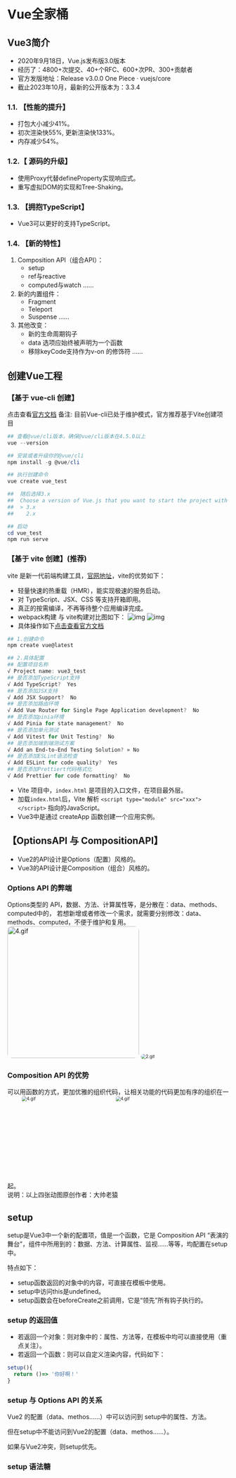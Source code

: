 # Vue全家桶

## Vue3简介
- 2020年9月18日，Vue.js发布版3.0版本
- 经历了：4800+次提交、40+个RFC、600+次PR、300+贡献者
- 官方发版地址：Release v3.0.0 One Piece · vuejs/core
- 截止2023年10月，最新的公开版本为：3.3.4

### 1.1. 【性能的提升】

- 打包大小减少41%。
- 初次渲染快55%, 更新渲染快133%。
- 内存减少54%。


### 1.2.【 源码的升级】

- 使用Proxy代替defineProperty实现响应式。
- 重写虚拟DOM的实现和Tree-Shaking。


### 1.3. 【拥抱TypeScript】

- Vue3可以更好的支持TypeScript。

### 1.4. 【新的特性】

1. Composition API（组合API）：
    - setup
    - ref与reactive
    - computed与watch
      ......
2. 新的内置组件：
    - Fragment
    - Teleport
    - Suspense
      ......
3. 其他改变：
    - 新的生命周期钩子
    - data 选项应始终被声明为一个函数
    - 移除keyCode支持作为v-on 的修饰符
      ......
      
## 创建Vue工程
### 【基于 vue-cli 创建】
点击查看[官方文档](https://cli.vuejs.org/zh/guide/creating-a-project.html#vue-create)
备注: 目前Vue-cli已处于维护模式，官方推荐基于Vite创建项目
```powershell
## 查看@vue/cli版本，确保@vue/cli版本在4.5.0以上
vue --version

## 安装或者升级你的@vue/cli 
npm install -g @vue/cli

## 执行创建命令
vue create vue_test

##  随后选择3.x
##  Choose a version of Vue.js that you want to start the project with (Use arrow keys)
##  > 3.x
##    2.x

## 启动
cd vue_test
npm run serve
```
### 【基于 vite 创建】(推荐)
vite 是新一代前端构建工具，[官网地址](https://vitejs.cn)，vite的优势如下：

- 轻量快速的热重载（HMR），能实现极速的服务启动。
- 对 TypeScript、JSX、CSS 等支持开箱即用。
- 真正的按需编译，不再等待整个应用编译完成。
- webpack构建 与 vite构建对比图如下：
  ![img](/images/vscode/ts.png)
  ![img](/images/vscode/volar.png)
- 具体操作如下[点击查看官方文档](https://cn.vuejs.org/guide/quick-start.html#creating-a-vue-application)
```powershell
## 1.创建命令
npm create vue@latest

## 2.具体配置
## 配置项目名称
√ Project name: vue3_test
## 是否添加TypeScript支持
√ Add TypeScript?  Yes
## 是否添加JSX支持
√ Add JSX Support?  No
## 是否添加路由环境
√ Add Vue Router for Single Page Application development?  No
## 是否添加pinia环境
√ Add Pinia for state management?  No
## 是否添加单元测试
√ Add Vitest for Unit Testing?  No
## 是否添加端到端测试方案
√ Add an End-to-End Testing Solution? » No
## 是否添加ESLint语法检查
√ Add ESLint for code quality?  Yes
## 是否添加Prettiert代码格式化
√ Add Prettier for code formatting?  No
```

- Vite 项目中，`index.html` 是项目的入口文件，在项目最外层。
- 加载`index.html`后，Vite 解析 `<script type="module" src="xxx"></script>` 指向的JavaScript。
- Vue3中是通过 createApp 函数创建一个应用实例。

## 【OptionsAPI 与 CompositionAPI】
- Vue2的API设计是Options（配置）风格的。
- Vue3的API设计是Composition（组合）风格的。
 ###  Options API 的弊端
Options类型的 API，数据、方法、计算属性等，是分散在：data、methods、computed中的，
若想新增或者修改一个需求，就需要分别修改：data、methods、computed，不便于维护和复用。  
<img src="/images/vue3/1696662197101-55d2b251-f6e5-47f4-b3f1-d8531bbf9279.gif" alt="4.gif" style="display:inline-block;height:300px;border-radius:10px"  />
<img src="/images/vue3/1696662200734-1bad8249-d7a2-423e-a3c3-ab4c110628be.gif" alt="2.gif" style="display:inline-block;zoom:70%;border-radius:20px" />
### Composition API 的优势
可以用函数的方式，更加优雅的组织代码，让相关功能的代码更加有序的组织在一起。
<img src="/images/vue3/1696662249851-db6403a1-acb5-481a-88e0-e1e34d2ef53a.gif" alt="4.gif" style="display:inline-block;zoom:70%;height:300px;border-radius:10px"  />
<img src="/images/vue3/1696662256560-7239b9f9-a770-43c1-9386-6cc12ef1e9c0.gif" alt="4.gif" style="display:inline-block;zoom:70%;height:300px;border-radius:10px"  />  
说明：以上四张动图原创作者：大帅老猿

## setup
setup是Vue3中一个新的配置项，值是一个函数，它是 Composition API “表演的舞台”，组件中所用到的：数据、方法、计算属性、监视......等等，均配置在setup中。

特点如下：

- setup函数返回的对象中的内容，可直接在模板中使用。
- setup中访问this是undefined。
- setup函数会在beforeCreate之前调用，它是“领先”所有钩子执行的。
### setup 的返回值
- 若返回一个对象：则对象中的：属性、方法等，在模板中均可以直接使用（重点关注）。
- 若返回一个函数：则可以自定义渲染内容，代码如下：
```js
setup(){
  return ()=> '你好啊！'
}
```
### setup 与 Options API 的关系
Vue2 的配置（data、methos......）中可以访问到 setup中的属性、方法。

但在setup中不能访问到Vue2的配置（data、methos......）。

如果与Vue2冲突，则setup优先。

### setup 语法糖
